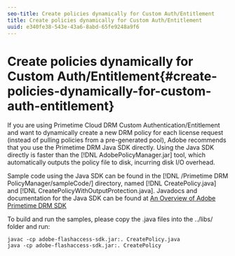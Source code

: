 ```yaml
---
seo-title: Create policies dynamically for Custom Auth/Entitlement
title: Create policies dynamically for Custom Auth/Entitlement
uuid: e340fe38-543e-43a6-8abd-65fe9248a9f6
---
```


# Create policies dynamically for Custom Auth/Entitlement{#create-policies-dynamically-for-custom-auth-entitlement}

If you are using  Primetime Cloud DRM Custom Authentication/Entitlement and want to dynamically create a new DRM policy for each license request (instead of pulling policies from a pre-generated pool), Adobe recommends that you use the Primetime DRM Java SDK directly. Using the Java SDK directly is faster than the [!DNL AdobePolicyManager.jar] tool, which automatically outputs the policy file to disk, incurring disk I/O overhead.

Sample code using the Java SDK can be found in the [!DNL /Primetime DRM PolicyManager/sampleCode/] directory, named [!DNL CreatePolicy.java] and [!DNL CreatePolicyWithOutputProtection.java]. Javadocs and documentation for the Java SDK can be found at [An Overview of Adobe Primetime DRM SDK](../../../digital-rights-management/drm-sdk-overview/overview.md)

To build and run the samples, please copy the .java files into the ../libs/ folder and run:

```
javac -cp adobe-flashaccess-sdk.jar:. CreatePolicy.java
java -cp adobe-flashaccess-sdk.jar:. CreatePolicy
```